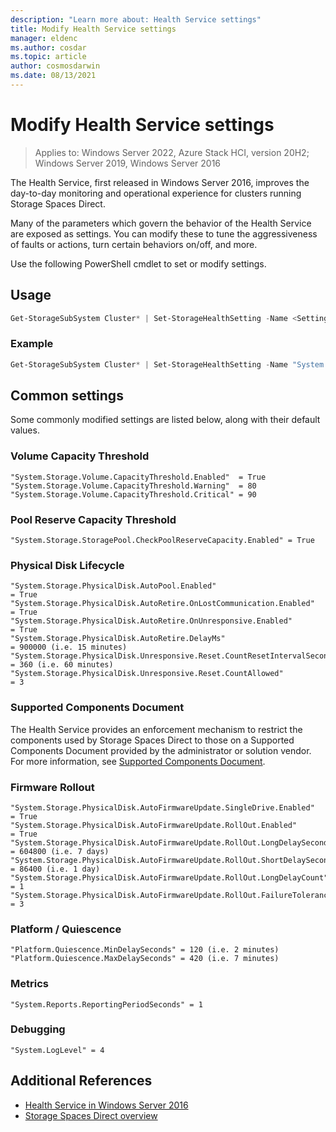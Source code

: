 ```yaml
---
description: "Learn more about: Health Service settings"
title: Modify Health Service settings
manager: eldenc
ms.author: cosdar
ms.topic: article
author: cosmosdarwin
ms.date: 08/13/2021
---
```

# Modify Health Service settings

> Applies to: Windows Server 2022, Azure Stack HCI, version 20H2; Windows Server 2019, Windows Server 2016

The Health Service, first released in Windows Server 2016, improves the day-to-day monitoring and operational experience for clusters running Storage Spaces Direct.

Many of the parameters which govern the behavior of the Health Service are exposed as settings. You can modify these to tune the aggressiveness of faults or actions, turn certain behaviors on/off, and more.

Use the following PowerShell cmdlet to set or modify settings.

## Usage

```PowerShell
Get-StorageSubSystem Cluster* | Set-StorageHealthSetting -Name <SettingName> -Value <Value>
```

### Example

```PowerShell
Get-StorageSubSystem Cluster* | Set-StorageHealthSetting -Name "System.Storage.Volume.CapacityThreshold.Warning" -Value 70
```

## Common settings

Some commonly modified settings are listed below, along with their default values.

### Volume Capacity Threshold

```
"System.Storage.Volume.CapacityThreshold.Enabled"  = True
"System.Storage.Volume.CapacityThreshold.Warning"  = 80
"System.Storage.Volume.CapacityThreshold.Critical" = 90
```

### Pool Reserve Capacity Threshold

```
"System.Storage.StoragePool.CheckPoolReserveCapacity.Enabled" = True
```

### Physical Disk Lifecycle

```
"System.Storage.PhysicalDisk.AutoPool.Enabled"                             = True
"System.Storage.PhysicalDisk.AutoRetire.OnLostCommunication.Enabled"       = True
"System.Storage.PhysicalDisk.AutoRetire.OnUnresponsive.Enabled"            = True
"System.Storage.PhysicalDisk.AutoRetire.DelayMs"                           = 900000 (i.e. 15 minutes)
"System.Storage.PhysicalDisk.Unresponsive.Reset.CountResetIntervalSeconds" = 360 (i.e. 60 minutes)
"System.Storage.PhysicalDisk.Unresponsive.Reset.CountAllowed"              = 3
```

### Supported Components Document

The Health Service provides an enforcement mechanism to restrict the components used by Storage Spaces Direct to those on a Supported Components Document provided by the administrator or solution vendor. For more information, see [Supported Components Document](health-service-overview.md#supported-components-document).

### Firmware Rollout

```
"System.Storage.PhysicalDisk.AutoFirmwareUpdate.SingleDrive.Enabled"       = True
"System.Storage.PhysicalDisk.AutoFirmwareUpdate.RollOut.Enabled"           = True
"System.Storage.PhysicalDisk.AutoFirmwareUpdate.RollOut.LongDelaySeconds"  = 604800 (i.e. 7 days)
"System.Storage.PhysicalDisk.AutoFirmwareUpdate.RollOut.ShortDelaySeconds" = 86400 (i.e. 1 day)
"System.Storage.PhysicalDisk.AutoFirmwareUpdate.RollOut.LongDelayCount"    = 1
"System.Storage.PhysicalDisk.AutoFirmwareUpdate.RollOut.FailureTolerance"  = 3
```

### Platform / Quiescence

```
"Platform.Quiescence.MinDelaySeconds" = 120 (i.e. 2 minutes)
"Platform.Quiescence.MaxDelaySeconds" = 420 (i.e. 7 minutes)
```

### Metrics

```
"System.Reports.ReportingPeriodSeconds" = 1
```

### Debugging

```
"System.LogLevel" = 4
```

## Additional References

- [Health Service in Windows Server 2016](health-service-overview.md)
- [Storage Spaces Direct overview](/windows-server/storage/storage-spaces/storage-spaces-direct-overview)
